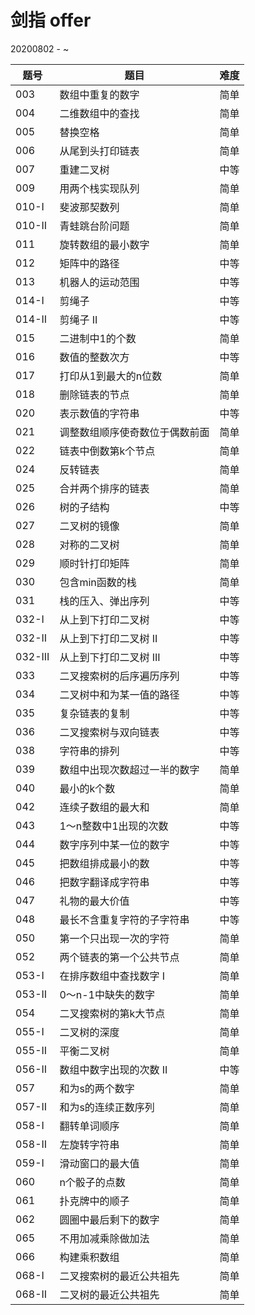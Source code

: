 # 剑指 offer

20200802 - ~

|题号|题目|难度|
|----|----|----|
|003|数组中重复的数字|简单|
|004|二维数组中的查找|简单|
|005|替换空格|简单|
|006|从尾到头打印链表|简单|
|007|重建二叉树|中等|
|009|用两个栈实现队列|简单|
|010-I|斐波那契数列|简单|
|010-II|青蛙跳台阶问题|简单|
|011|旋转数组的最小数字|简单|
|012|矩阵中的路径|中等|
|013|机器人的运动范围|中等|
|014-I|剪绳子|中等|
|014-II|剪绳子 II|中等|
|015|二进制中1的个数|简单|
|016|数值的整数次方|中等|
|017|打印从1到最大的n位数|简单|
|018|删除链表的节点|简单|
|020|表示数值的字符串|中等|
|021|调整数组顺序使奇数位于偶数前面|简单|
|022|链表中倒数第k个节点|简单|
|024|反转链表|简单|
|025|合并两个排序的链表|简单|
|026|树的子结构|中等|
|027|二叉树的镜像|简单|
|028|对称的二叉树|简单|
|029|顺时针打印矩阵|简单|
|030|包含min函数的栈|简单|
|031|栈的压入、弹出序列|中等|
|032-I|从上到下打印二叉树|中等|
|032-II|从上到下打印二叉树 II|中等|
|032-III|从上到下打印二叉树 III|中等|
|033|二叉搜索树的后序遍历序列|中等|
|034|二叉树中和为某一值的路径|中等|
|035|复杂链表的复制|中等|
|036|二叉搜索树与双向链表|中等|
|038|字符串的排列|中等|
|039|数组中出现次数超过一半的数字|简单|
|040|最小的k个数|简单|
|042|连续子数组的最大和|简单|
|043|1～n整数中1出现的次数|中等|
|044|数字序列中某一位的数字|中等|
|045|把数组排成最小的数|中等|
|046|把数字翻译成字符串|中等|
|047|礼物的最大价值|中等|
|048|最长不含重复字符的子字符串|中等|
|050|第一个只出现一次的字符|简单|
|052|两个链表的第一个公共节点|简单|
|053-I|在排序数组中查找数字 I|简单|
|053-II|0～n-1中缺失的数字|简单|
|054|二叉搜索树的第k大节点|简单|
|055-I|二叉树的深度|简单|
|055-II|平衡二叉树|简单|
|056-II|数组中数字出现的次数 II|中等|
|057|和为s的两个数字|简单|
|057-II|和为s的连续正数序列|简单|
|058-I|翻转单词顺序|简单|
|058-II|左旋转字符串|简单|
|059-I|滑动窗口的最大值|简单|
|060|n个骰子的点数|简单|
|061|扑克牌中的顺子|简单|
|062|圆圈中最后剩下的数字|简单|
|065|不用加减乘除做加法|简单|
|066|构建乘积数组|简单|
|068-I|二叉搜索树的最近公共祖先|简单|
|068-II|二叉树的最近公共祖先|简单|